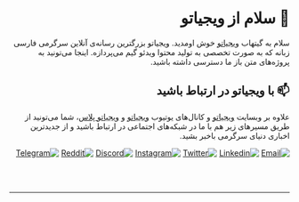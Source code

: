 
<div dir="rtl">

# 👋 سلام از ویجیاتو
   سلام به گیتهاب [ویجیاتو](https://vigiato.net) خوش اومدید. ویجیاتو بزرگترین رسانه‌ی آنلاین سرگرمی فارسی زبانه که به صورت تخصصی به تولید محتوا ویدئو گیم می‌پردازه. اینجا می‌تونید به پروژه‌های متن باز ما دسترسی داشته باشید. 

   
   ## 📫 با ویجیاتو در ارتباط باشید
   علاوه بر وبسایت [ویجیاتو](https://vigiato.net) و کانال‌های یوتیوب [ویجیاتو](https://www.youtube.com/@Vigiato) و [ویجیاتو پلاس](https://www.youtube.com/@VigiatoPLUS)، شما می‌تونید از طریق مسیرهای زیر هم با ما در شبکه‌های اجتماعی در ارتباط باشید و از جدیدترین اخباری دنیای سرگرمی باخبر بشید.
<br>

[![Email](https://img.shields.io/badge/Email-EA4335?&style=for-the-badge&logo=Gmail&logoColor=white)](hinfo@vigiato.net)
[![Linkedin](https://img.shields.io/badge/Linkedin-0077B5?style=for-the-badge&logo=linkedin&logoColor=white)](https://www.linkedin.com/company/vigiato)
[![Twitter](https://img.shields.io/badge/Twitter-1DA1F2?style=for-the-badge&logo=twitter&logoColor=white)](https://twitter.com/Vigiatonet)
[![Instagram](https://img.shields.io/badge/Instagram-E4405F?&style=for-the-badge&logo=Instagram&logoColor=white)](https://www.instagram.com/vigiatonet)
[![Discord](https://img.shields.io/badge/Discord-7289da?style=for-the-badge&logo=Discord&logoColor=white)](https://discord.gg/vigiatonet)
[![Reddit](https://img.shields.io/badge/Reddit-FF4500?style=for-the-badge&logo=reddit&logoColor=white)](https://www.reddit.com/user/#)
[![Telegram](https://img.shields.io/badge/Telegram-0088cc?style=for-the-badge&logo=telegram&logoColor=white)](https://t.me/vigiatonet)


<br><br>

   ***

  
  </div>
